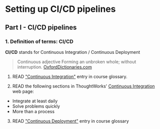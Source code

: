 # Setting up CI/CD pipelines

## Part I - CI/CD pipelines

### 1. Definition of terms: CI/CD

**CI/CD** stands for Continuous Integration / Continuous Deployment

> Continuous
> adjective
> Forming an unbroken whole; without interruption.
[OxfordDictionaries.com](https://en.oxforddictionaries.com/definition/us/continuous)

1. READ ["Continuous Integration"](https://gitlab.com/atsaloli/gitlab-ci-tutorial/blob/setting_up_cicd_pipelines/glossary.md#continuous-integration)  entry in course glossary.

2. READ the following sections in ThoughtWorks' [Continuous Integration](https://www.thoughtworks.com/continuous-integration) web page:
  - Integrate at least daily
  - Solve problems quickly
  - More than a process

3.  READ ["Continuous Deployment"](https://gitlab.com/atsaloli/gitlab-ci-tutorial/blob/setting_up_cicd_pipelines/glossary.md#continuous-deployment) entry in course glossary